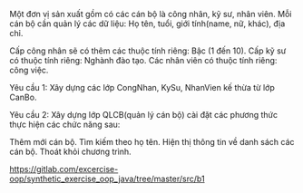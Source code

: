 Một đơn vị sản xuất gồm có các cán bộ là công nhân, kỹ sư, nhân viên. Mỗi cán bộ cần quản lý các dữ liệu: Họ tên, tuổi, giới tính(name, nữ, khác), địa chỉ.

Cấp công nhân sẽ có thêm các thuộc tính riêng: Bậc (1 đến 10).
Cấp kỹ sư có thuộc tính riêng: Nghành đào tạo.
Các nhân viên có thuộc tính riêng: công việc.

Yêu cầu 1: Xây dựng các lớp CongNhan, KySu, NhanVien kế thừa từ lớp CanBo.

Yêu cầu 2: Xây dựng lớp QLCB(quản lý cán bộ) cài đặt các phương thức thực hiện các chức năng sau:

Thêm mới cán bộ.
Tìm kiếm theo họ tên.
Hiện thị thông tin về danh sách các cán bộ.
Thoát khỏi chương trình.

https://gitlab.com/excercise-oop/synthetic_exercise_oop_java/tree/master/src/b1